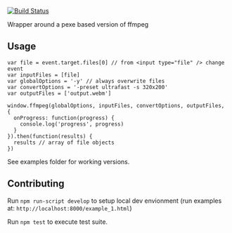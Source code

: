 [![Build
Status](https://travis-ci.org/Rodeoclash/ffmpeg-inline.svg?branch=master)](https://travis-ci.org/Rodeoclash/ffmpeg-inline)

Wrapper around a pexe based version of ffmpeg

## Usage

```
var file = event.target.files[0] // from <input type="file" /> change event
var inputFiles = [file]
var globalOptions = '-y' // always overwrite files
var convertOptions = '-preset ultrafast -s 320x200'
var outputFiles = ['output.webm']

window.ffmpeg(globalOptions, inputFiles, convertOptions, outputFiles, {
  onProgress: function(progress) {
    console.log('progress', progress)
  }
}).then(function(results) {
  results // array of file objects
})
```

See examples folder for working versions.

## Contributing

Run `npm run-script develop` to setup local dev envionment (run examples at:
`http://localhost:8000/example_1.html`)

Run `npm test` to execute test suite.
